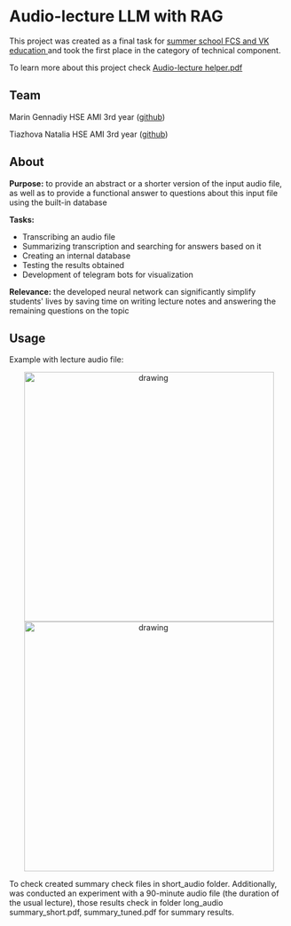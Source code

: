 # Audio-lecture LLM with RAG

This project was created as a final task for [summer school FCS and VK education ](https://cs.hse.ru/summerschool-vk/)  and took the first place in the category of technical component.

To learn more about this project check [Audio-lecture helper.pdf](https://github.com/gennadiymarin/hse-vk_llm/blob/main/Audio-lecture%20helper.pdf)

## Team

Marin Gennadiy HSE AMI 3rd year ([github](https://github.com/gennadiymarin))

Tiazhova Natalia HSE AMI 3rd year ([github](https://github.com/ntyazh))

## About

**Purpose:** to provide  an  abstract  or  a  shorter  version of the  input  audio file,  as  well as to provide a functional  answer  to  questions  about  this  input  file  using the built-in database

**Tasks:**
-  Transcribing an audio file 
-   Summarizing  transcription  and  searching for answers  based  on  it  
-   Creating an internal  database 
-   Testing the results obtained  
-   Development of telegram  bots  for visualization 

**Relevance:** the developed  neural  network  can  significantly  simplify  students' lives by saving  time  on  writing  lecture notes and  answering  the  remaining  questions  on the topic

## Usage

Example with lecture audio file:
<p align="center">
<img src="https://github.com/gennadiymarin/hse-vk_llm/blob/main/short_audio/1.png" alt="drawing" width="450"/> 
<img src="https://github.com/gennadiymarin/hse-vk_llm/blob/main/short_audio/2.png" alt="drawing" width="450"/>
</p>

To check created summary check files in short_audio folder. Additionally, was conducted an experiment with a 90-minute audio file (the duration of the usual lecture), those results check in folder long_audio summary_short.pdf, summary_tuned.pdf for summary results.
